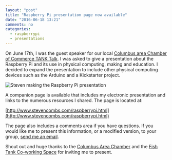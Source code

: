 ```yaml
---
layout: "post"
title: "Raspberry Pi presentation page now available"
date: "2016-06-18 13:21"
comments: no
categories:
  - raspberrypi
  - presentations
---
```


On June 17th, I was the guest speaker for our local [Columbus area Chamber of Commerce TANK Talk](https://www.facebook.com/events/1271805972849192/). I was asked to give a presentation about the Raspberry Pi and its use in physical computing, making and education. I decided to expand the presentation to include other physical computing devices such as the Arduino and a Kickstarter project.

![Steven making the Raspberry Pi  presentation](https://scontent.ford1-1.fna.fbcdn.net/v/t1.0-9/13434725_1033657290004039_7940487692931619442_n.jpg?oh=86a9c0760405a435ada7c54c7fe739d7&oe=57D45ACB)

A companion page is available that includes my electronic presentation and links to the numerous resources I shared. The page is located at:

[http://www.stevencombs.com/raspberrypi.html](http://www.stevencombs.com/raspberrypi.html)

The page also includes a comments area if you have questions. If you would like me to present this information, or a modified version, to your group, [send me an email](mailto:steven.combs@gmail.com).

Shout out and huge thanks to the [Columbus Area Chamber](http://www.columbusareachamber.com/) and the [Fish Tank Co-working Space](http://www.columbusareachamber.com/spotlight/fishtank) for inviting me to present.
